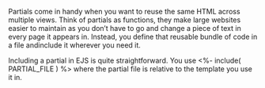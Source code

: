 Partials come in handy when you want to reuse the same HTML across multiple views. Think of partials as functions, they make large websites easier to maintain as you don’t have to go and change a piece of text in every page it appears in. Instead, you define that reusable bundle of code in a file andinclude it wherever you need it.

Including a partial in EJS is quite straightforward. You use <%- include( PARTIAL_FILE ) %> where the partial file is relative to the template you use it in.